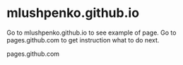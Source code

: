 mlushpenko.github.io
====================
Go to mlushpenko.github.io to see example of page.
Go to pages.github.com to get instruction what to do next.

pages.github.com

